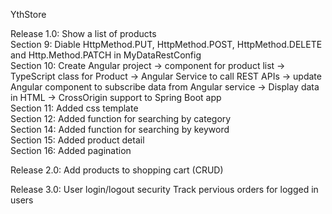 YthStore

Release 1.0:	Show a list of products\
Section 9: Diable HttpMethod.PUT, HttpMethod.POST, HttpMethod.DELETE and Http.Method.PATCH in MyDataRestConfig\
Section 10: Create Angular project -> component for product list -> TypeScript class for Product -> Angular Service to call REST APIs -> update Angular component to subscribe data from Angular service -> Display data in HTML -> CrossOrigin support to Spring Boot app\
Section 11: Added css template\
Section 12: Added function for searching by category\
Section 14: Added function for searching by keyword\
Section 15: Added product detail\
Section 16: Added pagination

Release 2.0: Add products to shopping cart (CRUD)

Release 3.0: User login/logout security Track pervious orders for logged in users


